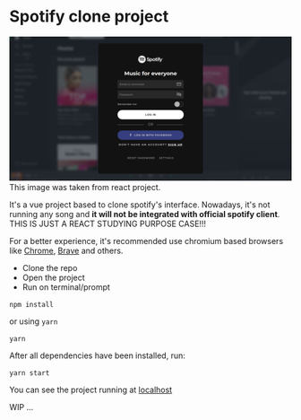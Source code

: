 # Spotify clone project

![GitHub Logo](src/assets/images/screenshots/spotify_login.png?raw=true)
This image was taken from react project.

It's a vue project based to clone spotify's interface. Nowadays, it's not running any song and **it will not be integrated with official spotify client**. THIS IS JUST A REACT STUDYING PURPOSE CASE!!!

For a better experience, it's recommended use chromium based browsers like [Chrome](https://www.google.com/intl/pt-BR/chrome/), [Brave](https://brave.com/?ref=dia487) and others.


* Clone the repo
* Open the project
* Run on terminal/prompt

```
npm install
```
or using `yarn`
```
yarn
```

After all dependencies have been installed, run:
```
yarn start
```

You can see the project running at [localhost](http://localhost:3001/)


WIP ...